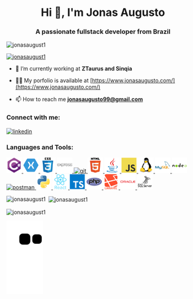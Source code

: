 <h1 align="center">Hi 👋, I'm Jonas Augusto</h1>
<h3 align="center">A passionate fullstack developer from Brazil</h3>

<p align="left"> 
  <img src="https://komarev.com/ghpvc/?username=jonasaugust1&label=Profile%20views&color=0e75b6&style=flat" alt="jonasaugust1" /> 
</p>

<p align="left"> 
  <a href="https://github.com/ryo-ma/github-profile-trophy">
    <img src="https://github-profile-trophy.vercel.app/?username=jonasaugust1" alt="jonasaugust1" />
  </a> 
</p>

- 🌱 I’m currently working at **ZTaurus and Sinqia**

- 👨‍💻 My porfolio is available at [https://www.jonasaugusto.com/](https://www.jonasaugusto.com/)

- 📫 How to reach me **jonasaugusto99@gmail.com**

<h3 align="left">Connect with me:</h3>
<p align="left">
  <a href="https://linkedin.com/in/jonasaug" target="_blank">
    <img align="center" src="https://raw.githubusercontent.com/rahuldkjain/github-profile-readme-generator/master/src/images/icons/Social/linked-in-alt.svg" alt="linkedin" height="30" width="40" />
  </a>
</p>

<h3 align="left">Languages and Tools:</h3>
<p align="left"> 
  <a href="https://www.w3schools.com/cs/" target="_blank" rel="noreferrer"> 
      <img src="https://raw.githubusercontent.com/devicons/devicon/master/icons/csharp/csharp-original.svg" alt="csharp" width="40" height="40"/> 
  </a>
  <a href="https://dotnet.microsoft.com/pt-br/apps/xamarin" target="_blank" rel="noreferrer"> 
    <img src="https://github.com/devicons/devicon/blob/master/icons/xamarin/xamarin-original.svg" alt="xamarim" width="40" height="40"/> 
  </a> 
  <a href="https://www.w3schools.com/css/" target="_blank" rel="noreferrer"> 
      <img src="https://raw.githubusercontent.com/devicons/devicon/master/icons/css3/css3-original-wordmark.svg" alt="css3" width="40" height="40"/> 
  </a> 
  <a href="https://expressjs.com" target="_blank" rel="noreferrer"> 
      <img src="https://raw.githubusercontent.com/devicons/devicon/master/icons/express/express-original-wordmark.svg" alt="express" width="40" height="40"/>
  </a> 
  <a href="https://git-scm.com/" target="_blank" rel="noreferrer"> 
      <img src="https://www.vectorlogo.zone/logos/git-scm/git-scm-icon.svg" alt="git" width="40" height="40"/> 
  </a> 
  <a href="https://www.w3.org/html/" target="_blank" rel="noreferrer"> 
    <img src="https://raw.githubusercontent.com/devicons/devicon/master/icons/html5/html5-original-wordmark.svg" alt="html5" width="40" height="40"/> 
  </a> 
  <a href="https://www.java.com" target="_blank" rel="noreferrer"> 
    <img src="https://raw.githubusercontent.com/devicons/devicon/master/icons/java/java-original.svg" alt="java" width="40" height="40"/> 
  </a> 
  <a href="https://developer.mozilla.org/en-US/docs/Web/JavaScript" target="_blank" rel="noreferrer"> 
    <img src="https://raw.githubusercontent.com/devicons/devicon/master/icons/javascript/javascript-original.svg" alt="javascript" width="40" height="40"/> 
  </a> 
  <a href="https://www.linux.org/" target="_blank" rel="noreferrer"> 
    <img src="https://raw.githubusercontent.com/devicons/devicon/master/icons/linux/linux-original.svg" alt="linux" width="40" height="40"/> 
  </a> 
  <a href="https://www.mysql.com/" target="_blank" rel="noreferrer"> 
    <img src="https://raw.githubusercontent.com/devicons/devicon/master/icons/mysql/mysql-original-wordmark.svg" alt="mysql" width="40" height="40"/> 
  </a> 
  <a href="https://nodejs.org" target="_blank" rel="noreferrer"> 
    <img src="https://raw.githubusercontent.com/devicons/devicon/master/icons/nodejs/nodejs-original-wordmark.svg" alt="nodejs" width="40" height="40"/> 
  </a> 
  <a href="https://postman.com" target="_blank" rel="noreferrer"> 
    <img src="https://www.vectorlogo.zone/logos/getpostman/getpostman-icon.svg" alt="postman" width="40" height="40"/> 
  </a> 
  <a href="https://www.python.org" target="_blank" rel="noreferrer"> 
      <img src="https://raw.githubusercontent.com/devicons/devicon/master/icons/python/python-original.svg" alt="python" width="40" height="40"/> 
  </a> 
  <a href="https://reactjs.org/" target="_blank" rel="noreferrer"> 
    <img src="https://raw.githubusercontent.com/devicons/devicon/master/icons/react/react-original-wordmark.svg" alt="react" width="40" height="40"/> 
  </a> 
  <a href="https://www.typescriptlang.org/" target="_blank" rel="noreferrer"> 
    <img src="https://raw.githubusercontent.com/devicons/devicon/master/icons/typescript/typescript-original.svg" alt="typescript" width="40" height="40"/> 
  </a>
  <a href="https://www.php.net/" target="_blank" rel="noreferrer"> 
    <img src="https://github.com/devicons/devicon/blob/master/icons/php/php-original.svg" alt="php" width="40" height="40"/> 
  </a>
   <a href="https://laravel.com/" target="_blank" rel="noreferrer"> 
    <img src="https://github.com/devicons/devicon/blob/master/icons/laravel/laravel-plain-wordmark.svg" alt="laravel" width="40" height="40"/> 
  </a>
  <a href="https://www.oracle.com/database/sqldeveloper/" target="_blank" rel="noreferrer"> 
    <img src="https://github.com/devicons/devicon/blob/master/icons/oracle/oracle-original.svg" alt="oracle" width="40" height="40"/> 
  </a>
  <a href="https://www.microsoft.com/pt-br/sql-server/sql-server-downloads" target="_blank" rel="noreferrer"> 
    <img src="https://github.com/devicons/devicon/blob/master/icons/microsoftsqlserver/microsoftsqlserver-plain-wordmark.svg" alt="sqlserver" width="40" height="40"/> 
  </a>
</p>

<p>
  <img align="left" src="https://github-readme-stats.vercel.app/api/top-langs?username=jonasaugust1&show_icons=true&locale=en&layout=compact" alt="jonasaugust1" />
</p>

<p>&nbsp;
  <img align="center" src="https://github-readme-stats.vercel.app/api?username=jonasaugust1&show_icons=true&locale=en" alt="jonasaugust1" />
</p>

<p>
  <img align="center" src="https://github-readme-streak-stats.herokuapp.com/?user=jonasaugust1&" alt="jonasaugust1" />
</p>


![Snake animation](https://github.com/jonasaugust1/jonasaugust1/blob/output/github-contribution-grid-snake.svg)
  
